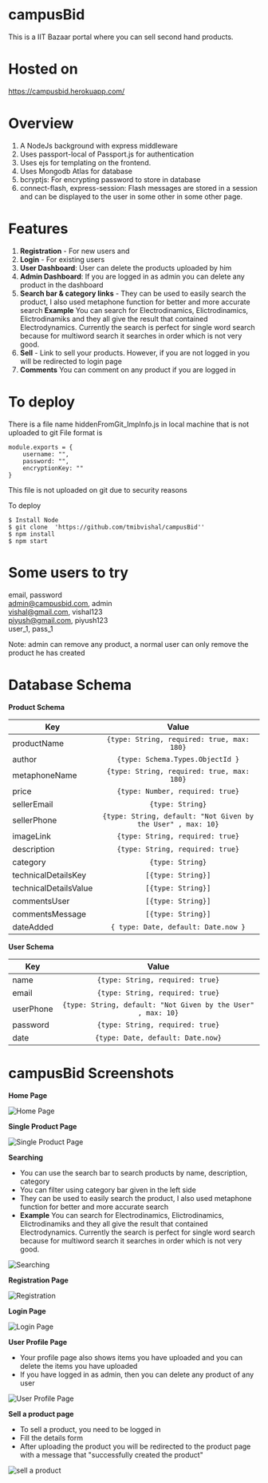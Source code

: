 
# campusBid
This is a IIT Bazaar portal where you can sell second hand products.

# Hosted on
https://campusbid.herokuapp.com/

# Overview
1. A NodeJs background with express middleware
2. Uses passport-local of Passport.js for authentication
3. Uses ejs for templating on the frontend.
4. Uses Mongodb Atlas for database
6. bcryptjs: For encrypting password to store in database
7. connect-flash, express-session: Flash messages are stored in a session and can be displayed to the user in some other in some other page.

# Features
1. **Registration** - For new users and
2. **Login** - For existing users
3. **User Dashboard**: User can delete the products uploaded by him
4. **Admin Dashboard**: If you are logged in as admin you can delete any product in the dashboard
5. **Search bar & category links** - They can be used to easily search the product, I also used metaphone function for better and more accurate search    **Example** You can search for Electrodinamics, Elictrodinamics, Elictrodinamiks and they all give the result that contained Electrodynamics. Currently the search is perfect for single word search because for multiword search it searches in order which is not very good.
6. **Sell** - Link to sell your products. However, if you are not logged in you will be redirected to login page
7. **Comments** You can comment on any product if you are logged in


# To deploy
There is a file name hiddenFromGit_ImpInfo.js in local machine that is not uploaded to git
File format is

	module.exports = {
	    username: "",
	    password: "",
	    encryptionKey: ""
	}

This file is not uploaded on git due to security reasons

To deploy

    $ Install Node
	$ git clone  'https://github.com/tmibvishal/campusBid''
    $ npm install
    $ npm start
    
# Some users to try
email, password  
admin@campusbid.com, admin  
vishal@gmail.com, vishal123  
piyush@gmail.com, piyush123  
user_1, pass_1  
	
Note: admin can remove any product, a normal user can only remove the product he has created

# Database Schema


**Product Schema**

| Key        | Value           |
| ------------- |:-------------:|
| productName      | ```{type: String, required: true, max: 180}``` |
| author      | ```{type: Schema.Types.ObjectId }``` |
| metaphoneName      | ```{type: String, required: true, max: 180}``` |
| price      | ```{type: Number, required: true}``` |
| sellerEmail      | ```{type: String}``` |
| sellerPhone      | ```{type: String, default: "Not Given by the User" , max: 10}``` |
| imageLink      | ```{type: String, required: true}``` |
| description      | ```{type: String, required: true}``` |
| category      | ```{type: String}``` |
| technicalDetailsKey      | ```[{type: String}]``` |
| technicalDetailsValue      | ```[{type: String}]``` |
| commentsUser      | ```[{type: String}]``` |
| commentsMessage      | ```[{type: String}]``` |
| dateAdded      | ```{ type: Date, default: Date.now }``` |

**User Schema**

| Key        | Value           |
| ------------- |:-------------:|
| name      | ```{type: String, required: true}``` |
| email      | ```{type: String, required: true}``` |
| userPhone      | ```{type: String, default: "Not Given by the User" , max: 10}``` |
| password      | ```{type: String, required: true}``` |
| date      | ```{type: Date, default: Date.now}``` |


# campusBid Screenshots

**Home Page**

![Home Page](https://i.imgur.com/D3VmqYZ.png)

**Single Product Page**

![Single Product Page](https://i.imgur.com/M8UkYw5.png)

**Searching**

*  You can use the search bar to search products by name, description, category 
*  You can filter using category bar given in the left side
* They can be used to easily search the product, I also used metaphone function for better and more accurate search    
* **Example** You can search for Electrodinamics, Elictrodinamics, Elictrodinamiks and they all give the result that contained Electrodynamics. Currently the search is perfect for single word search because for multiword search it searches in order which is not very good.

![Searching](https://i.imgur.com/7criZ2M.png)

**Registration Page**

![Registration](https://i.imgur.com/NIA4X1w.png)

**Login Page**

![Login Page](https://i.imgur.com/LN3DgYe.png)

**User Profile Page**

* Your profile page also shows items you have uploaded and you can delete the items you have uploaded
* If you have logged in as admin, then you can delete any product of any user

![User Profile Page](https://i.imgur.com/QYIAV8p.png)

**Sell a product page**

* To sell a product, you need to be logged in
* Fill the details form
* After uploading the product you will be redirected to the product page with a message that "successfully created the product" 

![sell a product](https://i.imgur.com/6Hg6TOq.png)


